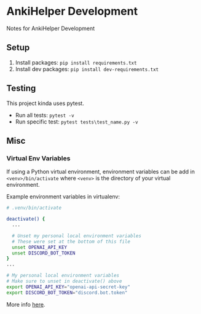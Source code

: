 # AnkiHelper Development
Notes for AnkiHelper Development

## Setup
1. Install packages: `pip install requirements.txt`
2. Install dev packages: `pip install dev-requirements.txt`

## Testing
This project kinda uses pytest.
- Run all tests: `pytest -v`
- Run specific test: `pytest tests\test_name.py -v`

## Misc

### Virtual Env Variables
If using a Python virtual environment, environment variables can be add in `<venv>/bin/activate` where `<venv>` is the directory of your virtual environment.

Example environment variables in virtualenv:
```sh
# .venv/bin/activate

deactivate() {
  ...

  # Unset my personal local environment variables
  # These were set at the bottom of this file
  unset OPENAI_API_KEY
  unset DISCORD_BOT_TOKEN
}
...

# My personal local environment variables
# Make sure to unset in deactivate() above
export OPENAI_API_KEY="openai-api-secret-key"
export DISCORD_BOT_TOKEN="discord.bot.token"
```
More info [here](https://stackoverflow.com/a/38645983/14514959).